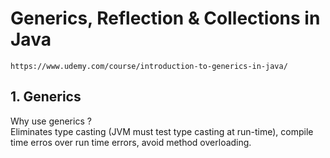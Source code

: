 # Generics, Reflection & Collections in Java
`https://www.udemy.com/course/introduction-to-generics-in-java/`

## 1. Generics

Why use generics ?<br/>
Eliminates type casting (JVM must test type casting at run-time), compile time erros over run time errors, avoid method overloading.


